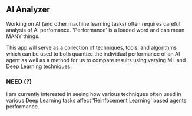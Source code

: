 ## AI Analyzer

Working on AI (and other machine learning tasks) often requires careful analysis of AI perfomance.
'Performance' is a loaded word and can mean MANY things.

This app will serve as a collection of techniques, tools, and algorithms which can be used to both quantize the individual
performance of an AI agent as well as a method for us to compare results using varying ML and Deep Learning techniques.

### NEED (?)

I am currently interested in seeing how various techniques often used in various Deep Learning tasks affect 'Reinfocement
Learning' based agents performance.

